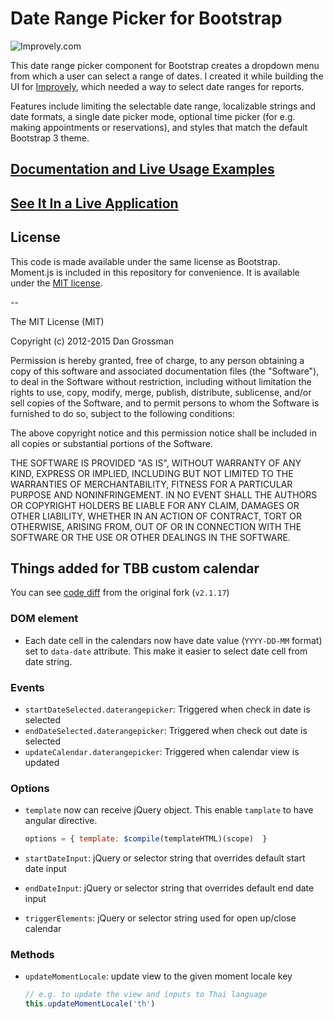 # Date Range Picker for Bootstrap

![Improvely.com](http://i.imgur.com/LbAMf3D.png)

This date range picker component for Bootstrap creates a dropdown menu from which a user can
select a range of dates. I created it while building the UI for [Improvely](http://www.improvely.com), 
which needed a way to select date ranges for reports.

Features include limiting the selectable date range, localizable strings and date formats,
a single date picker mode, optional time picker (for e.g. making appointments or reservations),
and styles that match the default Bootstrap 3 theme.

## [Documentation and Live Usage Examples](http://www.daterangepicker.com)

## [See It In a Live Application](https://awio.iljmp.com/5/drpdemogh)

## License

This code is made available under the same license as Bootstrap. Moment.js is included in this repository
for convenience. It is available under the [MIT license](http://www.opensource.org/licenses/mit-license.php).

--

The MIT License (MIT)

Copyright (c) 2012-2015 Dan Grossman

Permission is hereby granted, free of charge, to any person obtaining a copy
of this software and associated documentation files (the "Software"), to deal
in the Software without restriction, including without limitation the rights
to use, copy, modify, merge, publish, distribute, sublicense, and/or sell
copies of the Software, and to permit persons to whom the Software is
furnished to do so, subject to the following conditions:

The above copyright notice and this permission notice shall be included in
all copies or substantial portions of the Software.

THE SOFTWARE IS PROVIDED "AS IS", WITHOUT WARRANTY OF ANY KIND, EXPRESS OR
IMPLIED, INCLUDING BUT NOT LIMITED TO THE WARRANTIES OF MERCHANTABILITY,
FITNESS FOR A PARTICULAR PURPOSE AND NONINFRINGEMENT. IN NO EVENT SHALL THE
AUTHORS OR COPYRIGHT HOLDERS BE LIABLE FOR ANY CLAIM, DAMAGES OR OTHER
LIABILITY, WHETHER IN AN ACTION OF CONTRACT, TORT OR OTHERWISE, ARISING FROM,
OUT OF OR IN CONNECTION WITH THE SOFTWARE OR THE USE OR OTHER DEALINGS IN
THE SOFTWARE.

## Things added for TBB custom calendar

You can see [code diff](https://github.com/siteminder-au/bootstrap-daterangepicker/compare/v2.1.17...siteminder-au:master) from the original fork (`v2.1.17`)

### DOM element
- Each date cell in the calendars now have date value (`YYYY-DD-MM`
  format) set to `data-date` attribute. This make it easier to select
  date cell from date string.

### Events
- `startDateSelected.daterangepicker`: Triggered when check in date is
  selected
- `endDateSelected.daterangepicker`: Triggered when check out date is
  selected
- `updateCalendar.daterangepicker`: Triggered when calendar view is
  updated

### Options
- `template` now can receive jQuery object. This enable `tamplate` to have
  angular directive.

  ```javascript
  options = { template: $compile(templateHTML)(scope)  }
  ```
- `startDateInput`: jQuery or selector string that overrides default start date input
- `endDateInput`: jQuery or selector string that overrides default end date input
- `triggerElements`: jQuery or selector string used for open up/close calendar

### Methods
- `updateMomentLocale`: update view to the given moment locale key

  ```javascript
  // e.g. to update the view and inputs to Thai language
  this.updateMomentLocale('th')
  ```
